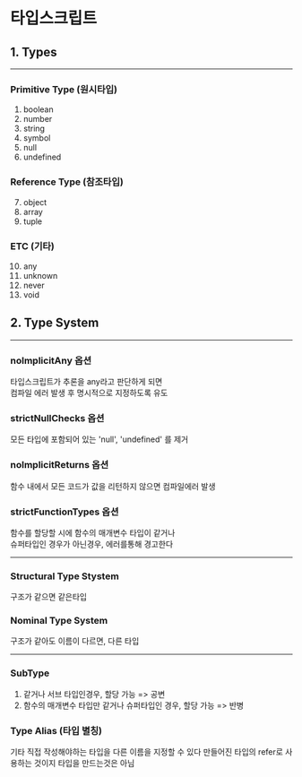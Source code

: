 # 타입스크립트

## 1. Types

---

### Primitive Type (원시타입)

1. boolean
2. number
3. string
4. symbol
5. null
6. undefined

### Reference Type (참조타입)

7. object
8. array
9. tuple

### ETC (기타)

10. any
11. unknown
12. never
13. void

## 2. Type System

---

### nolmplicitAny 옵션

타입스크립트가 추론을 any라고 판단하게 되면
<br />컴파일 에러 발생 후 명시적으로 지정하도록 유도

### strictNullChecks 옵션

모든 타입에 포함되어 있는 'null', 'undefined' 를 제거

### nolmplicitReturns 옵션

함수 내에서 모든 코드가 값을 리턴하지 않으면 컴파일에러 발생

### strictFunctionTypes 옵션

함수를 할당할 시에 함수의 매개변수 타입이 같거나
<br /> 슈퍼타입인 경우가 아닌경우, 에러를통해 경고한다

---

### Structural Type Stystem

구조가 같으면 같은타입

### Nominal Type System

구조가 같아도 이름이 다르면, 다른 타입

---

### SubType

1. 같거나 서브 타입인경우, 할당 가능 => 공변
2. 함수의 매개변수 타입만 같거나 슈퍼타입인 경우, 할당 가능 => 반병

### Type Alias (타입 별칭)

기타 직접 작성해야하는 타입을 다른 이름을 지정할 수 있다
만들어진 타입의 refer로 사용하는 것이지 타입을 만드는것은 아님
